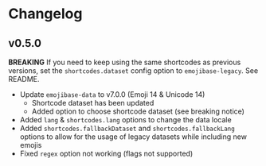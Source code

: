 # Changelog

## v0.5.0

**BREAKING**
If you need to keep using the same shortcodes as previous versions, set the `shortcodes.dataset` config option to `emojibase-legacy`. See README.

- Update `emojibase-data` to v7.0.0 (Emoji 14 & Unicode 14)
  - Shortcode dataset has been updated
  - Added option to choose shortcode dataset (see breaking notice)
- Added `lang` & `shortcodes.lang` options to change the data locale
- Added `shortcodes.fallbackDataset` and `shortcodes.fallbackLang` options to allow for the usage of legacy datasets while including new emojis
- Fixed `regex` option not working (flags not supported)
